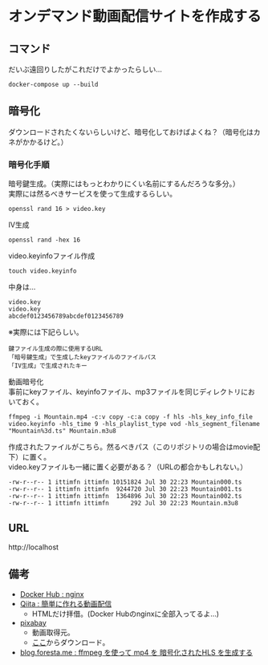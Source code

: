 # オンデマンド動画配信サイトを作成する

## コマンド
だいぶ遠回りしたがこれだけでよかったらしい…  

```
docker-compose up --build
```

## 暗号化
ダウンロードされたくないらしいけど、暗号化しておけばよくね？（暗号化はカネがかかるけど。）

### 暗号化手順
暗号鍵生成。（実際にはもっとわかりにくい名前にするんだろうな多分。）  
実際には然るべきサービスを使って生成するらしい。
```
openssl rand 16 > video.key
```

IV生成
```
openssl rand -hex 16
```

video.keyinfoファイル作成
```
touch video.keyinfo
```

中身は…
```
video.key
video.key
abcdef0123456789abcdef0123456789
```

※実際には下記らしい。
```
鍵ファイル生成の際に使用するURL
「暗号鍵生成」で生成したkeyファイルのファイルパス
「IV生成」で生成されたキー
```


動画暗号化  
事前にkeyファイル、keyinfoファイル、mp3ファイルを同じディレクトリにおいておく。
```
ffmpeg -i Mountain.mp4 -c:v copy -c:a copy -f hls -hls_key_info_file video.keyinfo -hls_time 9 -hls_playlist_type vod -hls_segment_filename "Mountain%3d.ts" Mountain.m3u8
```

作成されたファイルがこちら。然るべきパス（このリポジトリの場合はmovie配下）に置く。  
video.keyファイルも一緒に置く必要がある？（URLの都合かもしれない。）
```
-rw-r--r-- 1 ittimfn ittimfn 10151824 Jul 30 22:23 Mountain000.ts
-rw-r--r-- 1 ittimfn ittimfn  9244720 Jul 30 22:23 Mountain001.ts
-rw-r--r-- 1 ittimfn ittimfn  1364896 Jul 30 22:23 Mountain002.ts
-rw-r--r-- 1 ittimfn ittimfn      292 Jul 30 22:23 Mountain.m3u8
```

## URL

http://localhost

## 備考

- [Docker Hub : nginx](https://hub.docker.com/_/nginx)
- [Qiita : 簡単に作れる動画配信](https://qiita.com/yo_dazy/items/e14464367ec8d4a26b6a)  
  - HTMLだけ拝借。(Docker Hubのnginxに全部入ってるよ…)
- [pixabay](https://pixabay.com/ja/videos/)  
  - 動画取得元。
  - [ここ](https://pixabay.com/ja/videos/%E5%B1%B1-%E7%A9%BA-%E9%9C%A7-%E4%B8%98-%E7%A9%BA%E6%B0%97-%E6%A3%AE%E6%9E%97-34608/)からダウンロード。
- [blog.foresta.me : ffmpeg を使って mp4 を 暗号化されたHLS を生成する](https://blog.foresta.me/posts/generate_encrypted_hls_with_ffmpeg/)
